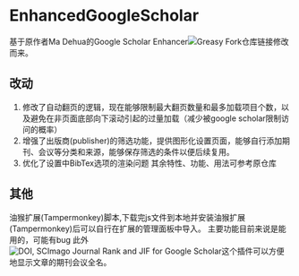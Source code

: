 # EnhancedGoogleScholar
基于原作者Ma Dehua的Google Scholar Enhancer![Greasy Fork仓库链接](https://greasyfork.org/zh-CN/scripts/511179-google-scholar-enhancer)修改而来。
## 改动
1. 修改了自动翻页的逻辑，现在能够限制最大翻页数量和最多加载项目个数，以及避免在非页面底部向下滚动引起的过量加载（减少被google scholar限制访问的概率）
2. 增强了出版商(publisher)的筛选功能，提供图形化设置页面，能够自行添加期刊、会议等分类和来源，能够保存筛选的条件以便后续复用。
3. 优化了设置中BibTex选项的渲染问题
其余特性、功能、用法可参考原仓库

## 其他
油猴扩展(Tampermonkey)脚本,下载完js文件到本地并安装油猴扩展(Tampermonkey)后可以自行在扩展的管理面板中导入。
主要功能目前来说是能用的，可能有bug
此外![DOI, SCImago Journal Rank and JIF for Google Scholar](https://greasyfork.org/zh-CN/scripts/536204-doi-scimago-journal-rank-and-jif-for-google-scholar)这个插件可以方便地显示文章的期刊会议全名。
